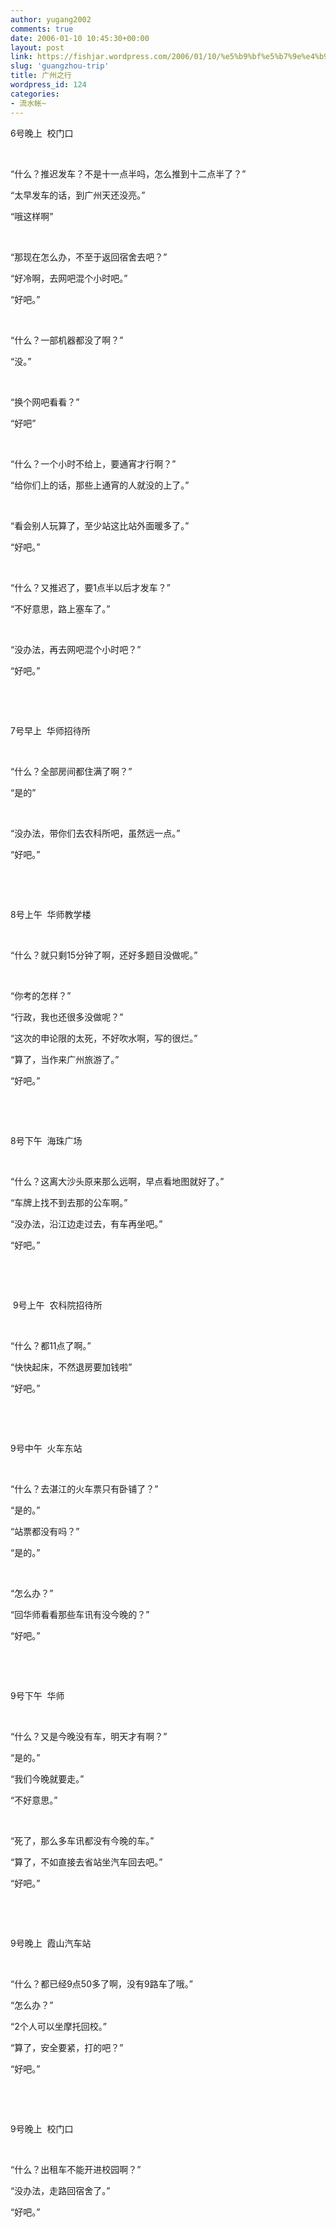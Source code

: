 ```yaml
---
author: yugang2002
comments: true
date: 2006-01-10 10:45:30+00:00
layout: post
link: https://fishjar.wordpress.com/2006/01/10/%e5%b9%bf%e5%b7%9e%e4%b9%8b%e8%a1%8c/
slug: 'guangzhou-trip'
title: 广州之行
wordpress_id: 124
categories:
- 流水帐~
---
```


6号晚上  校门口




 




“什么？推迟发车？不是十一点半吗，怎么推到十二点半了？”




“太早发车的话，到广州天还没亮。”




“哦这样啊”




 




“那现在怎么办，不至于返回宿舍去吧？”




“好冷啊，去网吧混个小时吧。”




“好吧。”




 




“什么？一部机器都没了啊？”




“没。”




 




“换个网吧看看？”




“好吧”




 




“什么？一个小时不给上，要通宵才行啊？”




“给你们上的话，那些上通宵的人就没的上了。”




 




“看会别人玩算了，至少站这比站外面暖多了。”




“好吧。”




 




“什么？又推迟了，要1点半以后才发车？”




“不好意思，路上塞车了。”




 




“没办法，再去网吧混个小时吧？”




“好吧。”




 




 




7号早上  华师招待所




 




“什么？全部房间都住满了啊？”




“是的”




 




“没办法，带你们去农科所吧，虽然远一点。”




“好吧。”




 




 




8号上午  华师教学楼




 




“什么？就只剩15分钟了啊，还好多题目没做呢。”




 




“你考的怎样？”




“行政，我也还很多没做呢？”




“这次的申论限的太死，不好吹水啊，写的很烂。”




“算了，当作来广州旅游了。”




“好吧。”




 




 




8号下午  海珠广场




 




“什么？这离大沙头原来那么远啊，早点看地图就好了。”




“车牌上找不到去那的公车啊。”




“没办法，沿江边走过去，有车再坐吧。”




“好吧。”




 




 




 9号上午  农科院招待所




 




“什么？都11点了啊。”




“快快起床，不然退房要加钱啦”




“好吧。”




 




 




9号中午  火车东站




 




“什么？去湛江的火车票只有卧铺了？”




“是的。”




“站票都没有吗？”




“是的。”




 




“怎么办？”




“回华师看看那些车讯有没今晚的？”




“好吧。”




 




 




9号下午  华师




 




“什么？又是今晚没有车，明天才有啊？”




“是的。”




“我们今晚就要走。”




“不好意思。”




 




“死了，那么多车讯都没有今晚的车。”




“算了，不如直接去省站坐汽车回去吧。”




“好吧。”




 




 




9号晚上  霞山汽车站




 




“什么？都已经9点50多了啊，没有9路车了哦。”




“怎么办？”




“2个人可以坐摩托回校。”




“算了，安全要紧，打的吧？”




“好吧。”




 




 




9号晚上  校门口




 




“什么？出租车不能开进校园啊？”




“没办法，走路回宿舍了。”




“好吧。”
